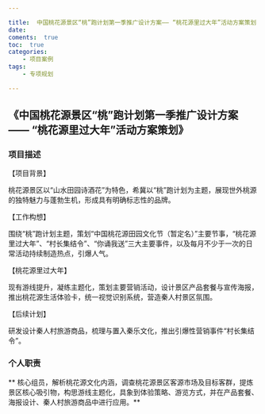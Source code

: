 ```yaml
---

title:  中国桃花源景区“桃”跑计划第一季推广设计方案—— “桃花源里过大年”活动方案策划
date:  
coments:  true
toc:  true
categories:  
    - 项目案例
tags:
    - 专项规划

---
```


## 《中国桃花源景区“桃”跑计划第一季推广设计方案—— “桃花源里过大年”活动方案策划》  ##

### **项目描述** ###

【项目背景】

桃花源景区以“山水田园诗酒花”为特色，希冀以“桃”跑计划为主题，展现世外桃源的独特魅力与蓬勃生机，形成具有明确标志性的品牌。

【工作构想】

围绕“桃”跑计划主题，策划“中国桃花源田园文化节（暂定名）”主要节事，“桃花源里过大年”、“村长集结令”、“你诵我送”三大主要事件，以及每月不少于一次的日常活动持续制造热点，引爆人气。

【桃花源里过大年】

现有游线提升，凝练主题化，策划主要营销活动，设计景区产品套餐与宣传海报，推出桃花源生活体验卡，统一视觉识别系统，营造秦人村景区氛围。

【后续计划】

研发设计秦人村旅游商品，梳理与置入秦乐文化，推出引爆性营销事件“村长集结令”。

### **个人职责** ###

** 核心组员，解析桃花源文化内涵，调查桃花源景区客源市场及目标客群，提炼景区核心吸引物，构思游线主题化，具象到体验策略、游览方式，并在产品套餐、海报设计、秦人村旅游商品中进行应用。**